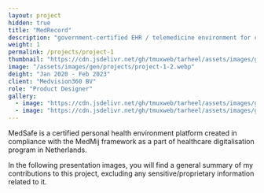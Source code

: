 ```yaml
---
layout: project
hidden: true
title: "MedRecord"
description: "government-certified EHR / telemedicine environment for caregivers and patients"
weight: 1
permalink: /projects/project-1
thumbnail: "https://cdn.jsdelivr.net/gh/tmuxweb/tarheel/assets/images/gen/projects/project-1-1-thumbnail.jpg"
image: "/assets/images/gen/projects/project-1-2.webp"
deight: "Jan 2020 - Feb 2023"
client: "Medvision360 BV"
role: "Product Designer"
gallery:
  - image: "https://cdn.jsdelivr.net/gh/tmuxweb/tarheel/assets/images/gen/projects/project1a.png"
  - image: "https://cdn.jsdelivr.net/gh/tmuxweb/tarheel/assets/images/gen/projects/project1b.png"  
---
```


MedSafe is a certified personal health environment platform created in compliance with the MedMij framework as a part of healthcare digitalisation program in Netherlands.

In the following presentation images, you will find a general summary of my contributions to this project, excluding any sensitive/proprietary information related to it.